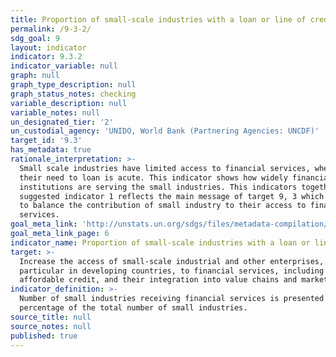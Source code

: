 ```yaml
---
title: Proportion of small-scale industries with a loan or line of credit
permalink: /9-3-2/
sdg_goal: 9
layout: indicator
indicator: 9.3.2
indicator_variable: null
graph: null
graph_type_description: null
graph_status_notes: checking
variable_description: null
variable_notes: null
un_designated_tier: '2'
un_custodial_agency: 'UNIDO, World Bank (Partnering Agencies: UNCDF)'
target_id: '9.3'
has_metadata: true
rationale_interpretation: >-
  Small scale industries have limited access to financial services, whereas
  their need to loan is acute. This indicator shows how widely financial
  institutions are serving the small industries. This indicators together with
  suggested indicator 1 reflects the main message of target 9, 3 which intends
  to balance the contribution of small industry to their access to financial
  services.
goal_meta_link: 'http://unstats.un.org/sdgs/files/metadata-compilation/Metadata-Goal-9.pdf'
goal_meta_link_page: 6
indicator_name: Proportion of small-scale industries with a loan or line of credit
target: >-
  Increase the access of small-scale industrial and other enterprises, in
  particular in developing countries, to financial services, including
  affordable credit, and their integration into value chains and markets.
indicator_definition: >-
  Number of small industries receiving financial services is presented in
  percentage of the total number of small industries.
source_title: null
source_notes: null
published: true
---
```

